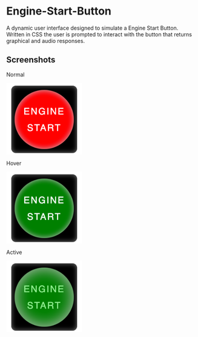 # Engine-Start-Button

A dynamic user interface designed to simulate a Engine Start Button. Written in CSS the user is prompted to interact with the button that returns graphical and audio responses.

## Screenshots

Normal

<img align="center" width="200" src="screenshots-button/enginestartbutton1.png">

Hover

<img align="center" width="200" src="screenshots-button/enginestartbutton2.png">

Active

<img align="center" width="200" src="screenshots-button/enginestartbutton3.png">
